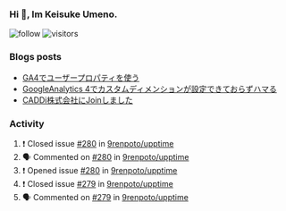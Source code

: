### Hi 👋, Im Keisuke Umeno.

<!--
**9renpoto/9renpoto** is a ✨ _special_ ✨ repository because its `README.md` (this file) appears on your GitHub profile.

Here are some ideas to get you started:

- 🔭 I’m currently working on ...
- 🌱 I’m currently learning ...
- 👯 I’m looking to collaborate on ...
- 🤔 I’m looking for help with ...
- 💬 Ask me about ...
- 📫 How to reach me: ...
- 😄 Pronouns: ...
- ⚡ Fun fact: ...
-->

![follow](https://img.shields.io/github/followers/9renpoto?label=Follow&style=social)
![visitors](https://komarev.com/ghpvc/?username=9renpoto&label=Profile%20views&color=0e75b6&style=flat)

### Blogs posts

<!-- BLOG-POST-LIST:START -->
- [GA4でユーザープロパティを使う](https://9renpoto.dev/2021/02/21/google-analytics-4-user-properties/)
- [GoogleAnalytics 4でカスタムディメンションが設定できておらずハマる](https://9renpoto.dev/2021/02/13/google-analytics-4/)
- [CADDi株式会社にJoinしました](https://9renpoto.dev/2020/12/05/join/)
<!-- BLOG-POST-LIST:END -->

### Activity

<!--START_SECTION:activity-->
1. ❗️ Closed issue [#280](https://github.com/9renpoto/upptime/issues/280) in [9renpoto/upptime](https://github.com/9renpoto/upptime)
2. 🗣 Commented on [#280](https://github.com/9renpoto/upptime/issues/280) in [9renpoto/upptime](https://github.com/9renpoto/upptime)
3. ❗️ Opened issue [#280](https://github.com/9renpoto/upptime/issues/280) in [9renpoto/upptime](https://github.com/9renpoto/upptime)
4. ❗️ Closed issue [#279](https://github.com/9renpoto/upptime/issues/279) in [9renpoto/upptime](https://github.com/9renpoto/upptime)
5. 🗣 Commented on [#279](https://github.com/9renpoto/upptime/issues/279) in [9renpoto/upptime](https://github.com/9renpoto/upptime)
<!--END_SECTION:activity-->

<!--START_SECTION:waka-->
<!--END_SECTION:waka-->
